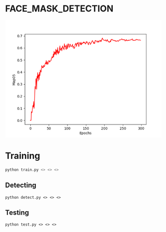 # FACE_MASK_DETECTION
![MAP 0.5](https://github.com/TranNgoMinhTri/FACE_MASK_DETECTION_/blob/main/map0.5.png?raw=true)

# Training

```bash
python train.py <> <> <>
```

## Detecting

```
python detect.py <> <> <>
```

## Testing 

``` 
python test.py <> <> <>
```
